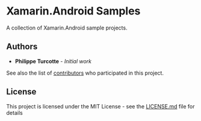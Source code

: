 # Xamarin.Android Samples

A collection of Xamarin.Android sample projects.

## Authors

* **Philippe Turcotte** - *Initial work*

See also the list of [contributors](https://github.com/PhiltasticGuy/xamarin-android-samples/contributors) who participated in this project.

## License

This project is licensed under the MIT License - see the [LICENSE.md](LICENSE.md) file for details
